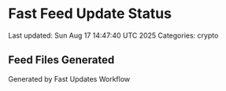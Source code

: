 # Fast Feed Update Status
Last updated: Sun Aug 17 14:47:40 UTC 2025
Categories: crypto

## Feed Files Generated

Generated by Fast Updates Workflow
